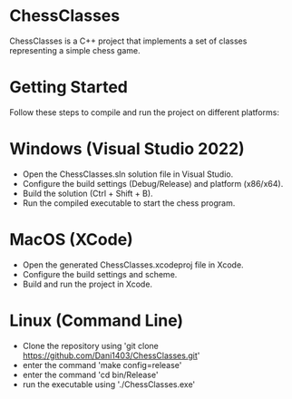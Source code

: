 # ChessClasses

ChessClasses is a C++ project that implements a set of classes representing a simple chess game.

# Getting Started
Follow these steps to compile and run the project on different platforms:

# Windows (Visual Studio 2022)
- Open the ChessClasses.sln solution file in Visual Studio.
- Configure the build settings (Debug/Release) and platform (x86/x64).
- Build the solution (Ctrl + Shift + B).
- Run the compiled executable to start the chess program.

# MacOS (XCode)
- Open the generated ChessClasses.xcodeproj file in Xcode.
- Configure the build settings and scheme.
- Build and run the project in Xcode.

# Linux (Command Line)
- Clone the repository using 'git clone https://github.com/Dani1403/ChessClasses.git'
- enter the command 'make config=release'
- enter the command 'cd bin/Release'
- run the executable using './ChessClasses.exe'
